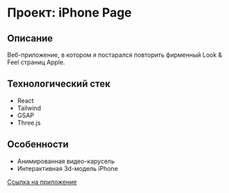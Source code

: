 # Проект: iPhone Page

## Описание
Веб-приложение, в котором я постарался повторить фирменный Look & Feel страниц Apple.

## Технологический стек
- React
- Tailwind
- GSAP 
- Three.js

## Особенности
- Анимированная видео-карусель 
- Интерактивная 3d-модель iPhone

[Ссылка на приложение](https://apple-website-eight-beryl.vercel.app/)

